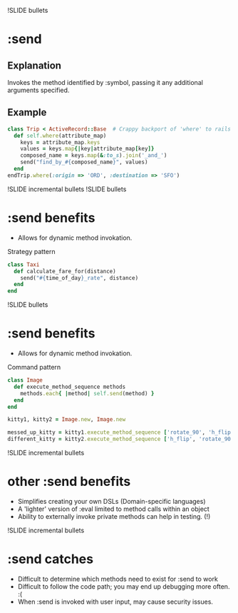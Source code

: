 !SLIDE bullets

# :send

## Explanation
Invokes the method identified by :symbol, passing it any additional arguments specified.

## Example

```ruby
class Trip < ActiveRecord::Base  # Crappy backport of 'where' to rails 2.3
  def self.where(attribute_map)
    keys = attribute_map.keys
    values = keys.map{|key|attribute_map[key]}
    composed_name = keys.map(&:to_s).join('_and_')
    send("find_by_#{composed_name}", values)
  end
endTrip.where(:origin => 'ORD', :destination => 'SFO')
```
!SLIDE incremental bullets
!SLIDE bullets

# :send benefits

- Allows for dynamic method invokation.

Strategy pattern

```ruby
class Taxi
  def calculate_fare_for(distance)
    send("#{time_of_day}_rate", distance)
  end
end
```

!SLIDE bullets

# :send benefits

- Allows for dynamic method invokation.

Command pattern

```ruby
class Image
  def execute_method_sequence methods
    methods.each{ |method| self.send(method) }
  end
end

kitty1, kitty2 = Image.new, Image.new

messed_up_kitty = kitty1.execute_method_sequence ['rotate_90', 'h_flip']
different_kitty = kitty2.execute_method_sequence ['h_flip', 'rotate_90']
```

!SLIDE incremental bullets

# other :send benefits

- Simplifies creating your own DSLs (Domain-specific languages)
- A 'lighter' version of :eval limited to method calls within an object
- Ability to externally invoke private methods can help in testing. (!)

!SLIDE incremental bullets

# :send catches

- Difficult to determine which methods need to exist for :send to work
- Difficult to follow the code path; you may end up debugging more often.  :(
- When :send is invoked with user input, may cause security issues.
